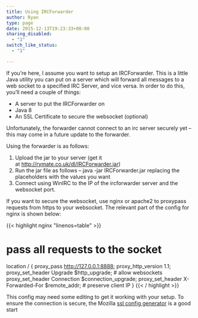 ```yaml
---
title: Using IRCForwarder
author: Ryan
type: page
date: 2015-12-13T19:23:33+00:00
sharing_disabled:
  - "1"
switch_like_status:
  - "1"

---
```

If you&#8217;re here, I assume you want to setup an IRCForwarder. This is a little Java utility you can put on a server which will forward all messages to a web socket to a specified IRC Server, and vice versa. In order to do this, you&#8217;ll need a couple of things:

  * A server to put the IRCForwarder on
  * Java 8
  * An SSL Certificate to secure the websocket (optional)

Unfortunately, the forwarder cannot connect to an irc server securely yet &#8211; this may come in a future update to the forwarder.

Using the forwarder is as follows:

  1. Upload the jar to your server (get it at <http://rymate.co.uk/dl/IRCForwarder.jar>)
  2. Run the jar file as follows &#8211; java -jar IRCForwarder.jar <irc server> <irc port> <websocket port> replacing the placeholders with the values you want
  3. Connect using WinIRC to the IP of the ircforwarder server and the websocket port.

If you want to secure the websocket, use nginx or apache2 to proxypass requests from https to your websocket. The relevant part of the config for nginx is shown below:

{{< highlight nginx "linenos=table" >}}
# pass all requests to the socket
location / {
    proxy_pass http://127.0.0.1:8888;
    proxy_http_version 1.1;
    proxy_set_header Upgrade $http_upgrade; # allow websockets
    proxy_set_header Connection $connection_upgrade;
    proxy_set_header X-Forwarded-For $remote_addr; # preserve client IP
}
{{< / highlight >}}


This config may need some editing to get it working with your setup. To ensure
the connection is secure, the Mozilla [ssl config
generator](https://ssl-config.mozilla.org/#server=nginx&server-version=1.17.0&config=intermediate)
is a good start